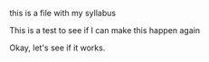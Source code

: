 this is a file with my syllabus  

This is a test to see if I can make this happen again  

Okay, let's see if it works.  

